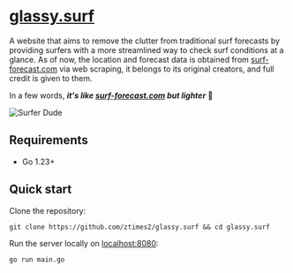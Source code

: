 # [glassy.surf](https://glassy.surf)

A website that aims to remove the clutter from traditional surf forecasts by providing surfers with a more streamlined way to check surf conditions at a glance. As of now, the location and forecast data is obtained from [surf-forecast.com](https://surf-forecast.com) via web scraping, it belongs to its original creators, and full credit is given to them.

In a few words, ***it's like [surf-forecast.com](https://surf-forecast.com) but lighter*** 🤙

![Surfer Dude](https://github.com/ztimes2/glassy.surf/blob/main/docs/assets/surferdude.gif?raw=true)

## Requirements

- Go 1.23+

## Quick start

Clone the repository:
```
git clone https://github.com/ztimes2/glassy.surf && cd glassy.surf
```

Run the server locally on [localhost:8080](http://localhost:8080):
```
go run main.go
```
